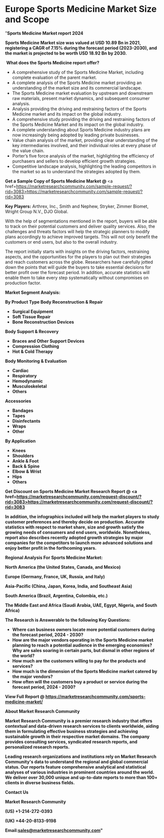 # Europe Sports Medicine Market Size and Scope 
"<strong>Sports Medicine Market report 2024</strong>

<strong>Sports Medicine Market size was valued at USD 10.89 Bn in 2021, registering a CAGR of 7.15% during the forecast period (2023-2030), and the market is projected to be worth USD 18.92 Bn by 2030.</strong>

 <strong><b>What does the Sports Medicine report offer?</b></strong>
<ul>
  <li>A comprehensive study of the Sports Medicine Market, including complete evaluation of the parent market.</li>
  <li>A complete analysis of the Sports Medicine market providing an understanding of the market size and its commercial landscape.</li>
  <li>The Sports Medicine market evaluation by upstream and downstream raw materials, present market dynamics, and subsequent consumer analysis.</li>
  <li>Analysis providing the driving and restraining factors of the Sports Medicine market and its impact on the global industry.</li>
  <li>A comprehensive study providing the driving and restraining factors of the Sports Medicine Market and its impact on the global industry.</li>
  <li>A complete understanding about Sports Medicine industry plans are now increasingly being adopted by leading private businesses.</li>
  <li>Value chain analysis of the market, providing clear understanding of the key intermediaries involved, and their individual roles at every phase of the value chain.</li>
  <li>Porter’s five force analysis of the market, highlighting the efficiency of purchasers and sellers to develop efficient growth strategies.</li>
  <li>Competitive landscape analysis, highlighting the leading competitors in the market so as to understand the strategies adopted by them.</li>
</ul>

<strong>Get a Sample Copy of Sports Medicine Market @ </strong><a href=https://marketresearchcommunity.com/sample-request/?rid=3083><u>https://marketresearchcommunity.com/sample-request/?rid=3083</u></a>

<strong>Key Players:</strong> 
Arthrex, Inc., Smith and Nephew, Stryker, Zimmer Biomet, Wright Group N.V., DJO Global.

With the help of segmentations mentioned in the report, buyers will be able to track on their potential customers and deliver quality services. Also, the challenges and threats factors will help the strategic planners to modify plans accordingly to achieve improved targets. This will not only benefit the customers or end users, but also to the overall industry.

The report initially starts with insights on the driving factors, restraining aspects, and the opportunities for the players to plan out their strategies and reach customers across the globe. Researchers have carefully jotted down the points that will guide the buyers to take essential decisions for better profit over the forecast period. In addition, accurate statistics will enable them to take every step systematically without compromises on production factor.

<strong>Market Segment Analysis:</strong>


<strong><strong>By Product Type </strong></h4>
Body Reconstruction &amp; Repair
<ul>
 	<li>Surgical Equipment</li>
 	<li>Soft Tissue Repair</li>
 	<li>Bone Reconstruction Devices</li>
</ul>
Body Support &amp; Recovery
<ul>
 	<li>Braces and Other Support Devices</li>
 	<li>Compression Clothing</li>
 	<li>Hot &amp; Cold Therapy</li>
</ul>
Body Monitoring &amp; Evaluation
<ul>
 	<li>Cardiac</li>
 	<li>Respiratory</li>
 	<li>Hemodynamic</li>
 	<li>Musculoskeletal</li>
 	<li>Others</li>
</ul>
Accessories
<ul>
 	<li>Bandages</li>
 	<li>Tapes</li>
 	<li>Disinfectants</li>
 	<li>Wraps</li>
 	<li>Other</li>
</ul>
<strong><strong>By Application </strong></h4>
<ul>
 	<li>Knees</li>
 	<li>Shoulders</li>
 	<li>Ankle &amp; Foot</li>
 	<li>Back &amp; Spine</li>
 	<li>Elbow &amp; Wrist</li>
 	<li>Hips</li>
 	<li>Others</li>
</ul>

<strong>Get Discount on Sports Medicine Market Research Report @ </b></strong><a href=https://marketresearchcommunity.com/request-discount/?rid=3083><u>https://marketresearchcommunity.com/request-discount/?rid=3083</u></a>

In addition, the infographics included will help the market players to study customer preferences and thereby decide on production. Accurate statistics with respect to market share, size and growth satisfy the growing needs of consumers and end users, worldwide. Nonetheless, report also describes recently adopted growth strategies by major companies for the competitors to launch more advanced solutions and enjoy better profit in the forthcoming years.

<strong>Regional Analysis For Sports Medicine Market:</strong>

<strong>North America</strong> (the United States, Canada, and Mexico)

<strong>Europe</strong> (Germany, France, UK, Russia, and Italy)

<strong>Asia-Pacific</strong> (China, Japan, Korea, India, and Southeast Asia)

<strong>South America</strong> (Brazil, Argentina, Colombia, etc.)

<strong>The Middle East and Africa</strong> (Saudi Arabia, UAE, Egypt, Nigeria, and South Africa)

<strong>The Research is Answerable to the following Key Questions:</strong>
<ul>
 	<li>Where can business owners locate more potential customers during the forecast period, 2024 - 2030?</li>
 	<li>How are the major vendors operating in the Sports Medicine market planning to reach a potential audience in the emerging economies? Why are sales soaring in certain parts, but dismal in other regions of the world?</li>
 	<li>How much are the customers willing to pay for the products and services?</li>
 	<li>How much is the dimension of the Sports Medicine market catered by the major vendors?</li>
 	<li>How often will the customers buy a product or service during the forecast period, 2024 - 2030?</li>
</ul>

<strong>View Full Report @</strong> <a href=https://marketresearchcommunity.com/sports-medicine-market/>https://marketresearchcommunity.com/sports-medicine-market/</a>

<strong>About Market Research Community</strong>

Market Research Community is a premier research industry that offers contextual and data-driven research services to clients worldwide, aiding them in formulating effective business strategies and achieving sustainable growth in their respective market domains. The company provides consulting services, syndicated research reports, and personalized research reports.

Leading research organizations and institutions rely on Market Research Community's data to understand the regional and global commercial status. Our reports feature comprehensive analytical and statistical analyses of various industries in prominent countries around the world. We deliver over 30,000 unique and up-to-date reports to more than 100+ clients in diverse business fields.

<strong>Contact Us</strong>

<strong>Market Research Community</strong>

(US) +1-214-272-0393

(UK) +44-20-8133-9198

<strong>Email:</strong>sales@marketresearchcommunity.com"
